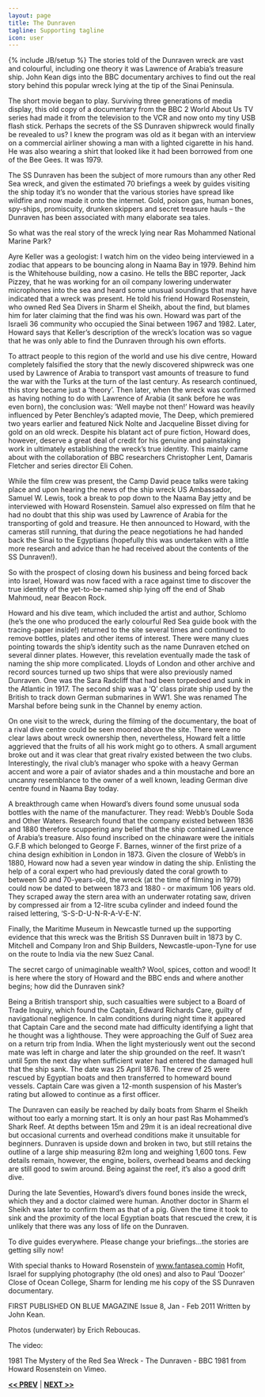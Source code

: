 ```yaml
---
layout: page
title: The Dunraven
tagline: Supporting tagline
icon: user
---
```

{% include JB/setup %}
The stories told of the Dunraven wreck are vast and colourful, including one theory it was Lawrence of Arabia’s treasure ship. John Kean digs into the BBC documentary archives to find out the real story behind this popular wreck lying at the tip of the Sinai Peninsula. 

The short movie began to play. Surviving three generations of media display, this old copy of a documentary from the BBC 2 World About Us TV series had made it from the television to the VCR and now onto my tiny USB flash stick. Perhaps the secrets of the SS Dunraven shipwreck would finally be revealed to us? I knew the program was old as it began with an interview on a commercial airliner showing a man with a lighted cigarette in his hand. He was also wearing a shirt that looked like it had been borrowed from one of the Bee Gees. It was 1979.

The SS Dunraven has been the subject of more rumours than any other Red Sea wreck, and given the estimated 70 briefings a week by guides visiting the ship today it’s no wonder that the various stories have spread like wildfire and now made it onto the internet. Gold, poison gas, human bones, spy-ships, promiscuity, drunken skippers and secret treasure hauls – the Dunraven has been associated with many elaborate sea tales.

So what was the real story of the wreck lying near Ras Mohammed National Marine Park?

Ayre Keller was a geologist: I watch him on the video being interviewed in a zodiac that appears to be bouncing along in Naama Bay in 1979. Behind him is the Whitehouse building, now a casino. He tells the BBC reporter, Jack Pizzey, that he was working for an oil company lowering underwater microphones into the sea and heard some unusual soundings that may have indicated that a wreck was present. He told his friend Howard Rosenstein, who owned Red Sea Divers in Sharm el Sheikh, about the find, but blames him for later claiming that the find was his own. Howard was part of the Israeli 36 community who occupied the Sinai between 1967 and 1982. Later, Howard says that Keller’s description of the wreck’s location was so vague that he was only able to find the Dunraven through his own efforts.

To attract people to this region of the world and use his dive centre, Howard completely falsified the story that the newly discovered shipwreck was one used by Lawrence of Arabia to transport vast amounts of treasure to fund the war with the Turks at the turn of the last century. As research continued, this story became just a ‘theory’. Then later, when the wreck was confirmed as having nothing to do with Lawrence of Arabia (it sank before he was even born), the conclusion was: ‘Well maybe not then!’ Howard was heavily influenced by Peter Benchley’s adapted movie, The Deep, which premiered two years earlier and featured Nick Nolte and Jacqueline Bisset diving for gold on an old wreck. Despite his blatant act of pure fiction, Howard does, however, deserve a great deal of credit for his genuine and painstaking work in ultimately establishing the wreck’s true identity. This mainly came about with the collaboration of BBC researchers Christopher Lent, Damaris Fletcher and series director Eli Cohen.

While the film crew was present, the Camp David peace talks were taking place and upon hearing the news of the ship wreck US Ambassador, Samuel W. Lewis, took a break to pop down to the Naama Bay jetty and be interviewed with Howard Rosenstein. Samuel also expressed on film that he had no doubt that this ship was used by Lawrence of Arabia for the transporting of gold and treasure. He then announced to Howard, with the cameras still running, that during the peace negotiations he had handed back the Sinai to the Egyptians (hopefully this was undertaken with a little more research and advice than he had received about the contents of the SS Dunraven!).

So with the prospect of closing down his business and being forced back into Israel, Howard was now faced with a race against time to discover the true identity of the yet-to-be-named ship lying off the end of Shab Mahmoud, near Beacon Rock.

Howard and his dive team, which included the artist and author, Schlomo (he’s the one who produced the early colourful Red Sea guide book with the tracing-paper inside!) returned to the site several times and continued to remove bottles, plates and other items of interest. There were many clues pointing towards the ship’s identity such as the name Dunraven etched on several dinner plates. However, this revelation eventually made the task of naming the ship more complicated. Lloyds of London and other archive and record sources turned up two ships that were also previously named Dunraven. One was the Sara Radcliff that had been torpedoed and sunk in the Atlantic in 1917. The second ship was a ‘Q’ class pirate ship used by the British to track down German submarines in WW1. She was renamed The Marshal before being sunk in the Channel by enemy action.

On one visit to the wreck, during the filming of the documentary, the boat of a rival dive centre could be seen moored above the site. There were no clear laws about wreck ownership then, nevertheless, Howard felt a little aggrieved that the fruits of all his work might go to others. A small argument broke out and it was clear that great rivalry existed between the two clubs. Interestingly, the rival club’s manager who spoke with a heavy German accent and wore a pair of aviator shades and a thin moustache and bore an uncanny resemblance to the owner of a well known, leading German dive centre found in Naama Bay today.

A breakthrough came when Howard’s divers found some unusual soda bottles with the name of the manufacturer. They read: Webb’s Double Soda and Other Waters. Research found that the company existed between 1836 and 1880 therefore scuppering any belief that the ship contained Lawrence of Arabia’s treasure. Also found inscribed on the chinaware were the initials G.F.B which belonged to George F. Barnes, winner of the first prize of a china design exhibition in London in 1873. Given the closure of Webb’s in 1880, Howard now had a seven year window in dating the ship. Enlisting the help of a coral expert who had previously dated the coral growth to between 50 and 70-years-old, the wreck (at the time of filming in 1979) could now be dated to between 1873 and 1880 - or maximum 106 years old. They scraped away the stern area with an underwater rotating saw, driven by compressed air from a 12-litre scuba cylinder and indeed found the raised lettering, ‘S-S-D-U-N-R-A-V-E-N’.

Finally, the Maritime Museum in Newcastle turned up the supporting evidence that this wreck was the British SS Dunraven built in 1873 by C. Mitchell and Company Iron and Ship Builders, Newcastle-upon-Tyne for use on the route to India via the new Suez Canal.

The secret cargo of unimaginable wealth? Wool, spices, cotton and wood! It is here where the story of Howard and the BBC ends and where another begins; how did the Dunraven sink?

Being a British transport ship, such casualties were subject to a Board of Trade Inquiry, which found the Captain, Edward Richards Care, guilty of navigational negligence. In calm conditions during night time it appeared that Captain Care and the second mate had difficulty identifying a light that he thought was a lighthouse. They were approaching the Gulf of Suez area on a return trip from India. When the light mysteriously went out the second mate was left in charge and later the ship grounded on the reef. It wasn’t until 5pm the next day when sufficient water had entered the damaged hull that the ship sank. The date was 25 April 1876. The crew of 25 were rescued by Egyptian boats and then transferred to homeward bound vessels. Captain Care was given a 12-month suspension of his Master’s rating but allowed to continue as a first officer.

The Dunraven can easily be reached by daily boats from Sharm el Sheikh without too early a morning start. It is only an hour past Ras Mohammed’s Shark Reef. At depths between 15m and 29m it is an ideal recreational dive but occasional currents and overhead conditions make it unsuitable for beginners. Dunraven is upside down and broken in two, but still retains the outline of a large ship measuring 82m long and weighing 1,600 tons. Few details remain, however, the engine, boilers, overhead beams and decking are still good to swim around. Being against the reef, it’s also a good drift dive.

During the late Seventies, Howard’s divers found bones inside the wreck, which they and a doctor claimed were human. Another doctor in Sharm el Sheikh was later to confirm them as that of a pig. Given the time it took to sink and the proximity of the local Egyptian boats that rescued the crew, it is unlikely that there was any loss of life on the Dunraven.

To dive guides everywhere. Please change your briefings...the stories are getting silly now!

With special thanks to Howard Rosenstein of www.fantasea.comin Hofit, Israel for supplying photography (the old ones) and also to Paul ‘Doozer’ Close of Ocean College, Sharm for lending me his copy of the SS Dunraven documentary.

FIRST PUBLISHED ON BLUE MAGAZINE Issue 8, Jan - Feb 2011
Written by John Kean.

Photos (underwater) by Erich Reboucas.
 
The video:

1981 The Mystery of the Red Sea Wreck - The Dunraven - BBC 1981 from Howard Rosenstein on Vimeo.

<a href="/other-wrecks.html#top" title="Other Wrecks"><b><< PREV</b></a> &#124; <a href="/other-wrecks.html#top" title="Other Wrecks"><b>NEXT >></b></a>

